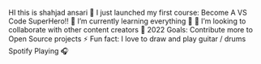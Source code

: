 HI this is shahjad ansari
🔭 I just launched my first course: Become A VS Code SuperHero!!
🌱 I’m currently learning everything 🤣
👯 I’m looking to collaborate with other content creators
🥅 2022 Goals: Contribute more to Open Source projects
⚡ Fun fact: I love to draw and play guitar / drums
Spotify Playing 🎧
